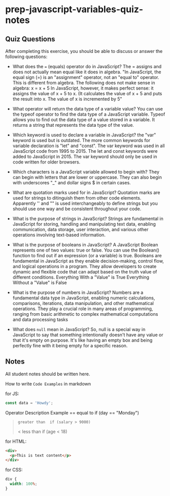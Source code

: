 # prep-javascript-variables-quiz-notes

## Quiz Questions

After completing this exercise, you should be able to discuss or answer the following questions:

- What does the `=` (equals) operator do in JavaScript?
  The = assigns and does not actually mean equal like it does in algebra. "In JavaScript, the equal sign (=) is an "assignment" operator, not an "equal to" operator.
  This is different from algebra. The following does not make sense in algebra:
  x = x + 5
  In JavaScript, however, it makes perfect sense: it assigns the value of x + 5 to x.
  (It calculates the value of x + 5 and puts the result into x. The value of x is incremented by 5"
- What operator will return the data type of a variable value?
  You can use the typeof operator to find the data type of a JavaScript variable. Typeof allows you to find out the data type of a value stored in a variable. It returns a string that represents the data type of the value.

- Which keyword is used to declare a variable in JavaScript?
  the "var" keyword is used but is outdated. The more common keywords for variable declaration is "let" and "const".
  The var keyword was used in all JavaScript code from 1995 to 2015.
  The let and const keywords were added to JavaScript in 2015.
  The var keyword should only be used in code written for older browsers.

- Which characters is a JavaScript variable allowed to begin with?
  They can begin with letters that are lower or uppercase. They can also begin with underscores "\_" and dollar signs $ in certain cases.

- What are quotation marks used for in JavaScript?
  Quotation marks are used for strings to ditinguish them from other code elements. Apparently '' and "" is used interchangeably to define strings but you should use one way and be consistent throughout your code.

- What is the purpose of strings in JavaScript?
  Strings are fundamental in JavaScript for storing, handling and manipulating text data, enabling communication, data storage, user interaction, and various other operations involving text-based information.

- What is the purpose of booleans in JavaScript?
  A JavaScript Boolean represents one of two values: true or false.
  You can use the Boolean() function to find out if an expression (or a variable) is true.
  Booleans are fundamental in JavaScript as they enable decision-making, control flow, and logical operations in a program. They allow developers to create dynamic and flexible code that can adapt based on the truth value of different conditions.
  Everything With a "Value" is True
  Everything Without a "Value" is False

- What is the purpose of numbers in JavaScript?
  Numbers are a fundamental data type in JavaScript, enabling numeric calculations, comparisons, iterations, data manipulation, and other mathematical operations. They play a crucial role in many areas of programming, ranging from basic arithmetic to complex mathematical computations and data processing tasks

- What does `null` mean in JavaScript?
  So, null is a special way in JavaScript to say that something intentionally doesn't have any value or that it's empty on purpose. It's like having an empty box and being perfectly fine with it being empty for a specific reason.

## Notes

All student notes should be written here.

How to write `Code Examples` in markdown

for JS:

```javascript
const data = 'Howdy';
```

Operator Description Example
== equal to if (day == "Monday")

>     greater than	if (salary > 9000)
>
> < less than if (age < 18)

for HTML:

```html
<div>
  <p>This is text content</p>
</div>
```

for CSS:

```css
div {
  width: 100%;
}
```

